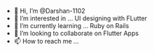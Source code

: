 - 👋 Hi, I’m @Darshan-1102
- 👀 I’m interested in ... UI designing with FLutter
- 🌱 I’m currently learning ... Ruby on Rails
- 💞️ I’m looking to collaborate on Flutter Apps
- 📫 How to reach me ...

<!---
Darshan-1102/Darshan-1102 is a ✨ special ✨ repository because its `README.md` (this file) appears on your GitHub profile.
You can click the Preview link to take a look at your changes.
--->
